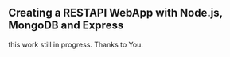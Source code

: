 ## Creating a RESTAPI WebApp with Node.js, MongoDB and Express
this work still in progress.
Thanks to You.

